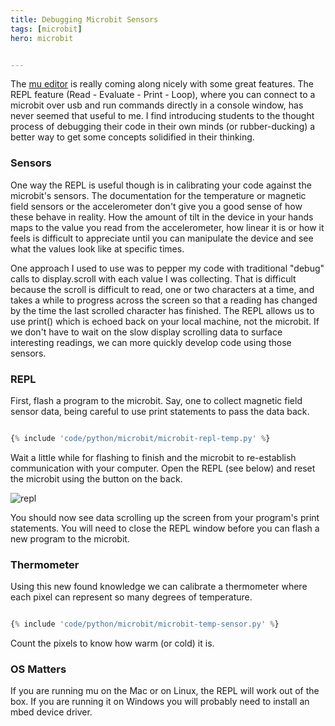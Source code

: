 ```yaml
---
title: Debugging Microbit Sensors
tags: [microbit]
hero: microbit


---
```


The <a href="https://codewith.mu/">mu editor</a> is really coming along nicely with some great
features. The REPL feature (Read - Evaluate - Print - Loop), where you can connect to a microbit over usb and run commands
directly in a console window, has never seemed that useful to me. I find introducing students to
the thought process of debugging their code in their own minds (or rubber-ducking) a better way
to get some concepts solidified in their thinking.

### Sensors

One way the REPL is useful though is in calibrating your code against the microbit's sensors. The
documentation for the temperature or magnetic field sensors or the accelerometer don't give you a good
sense of how these behave in reality. How the amount of tilt in the device in your hands maps to the
value you read from the accelerometer, how linear it is or how it feels is difficult to appreciate
until you can manipulate the device and see what the values look like at specific times.

One approach I used to use was to pepper my code with traditional "debug" calls to display.scroll with each value I was
collecting. That is difficult because the scroll is difficult to read, one or two characters at a time, and
takes a while to progress across the screen so that a reading has changed by the time the last scrolled
character has finished. The REPL allows us to use print() which is echoed back on your local machine, not the microbit.
If we don't have to wait on the slow display scrolling data to surface interesting readings, we can more quickly
develop code using those sensors.

### REPL

First, flash a program to the microbit. Say, one to collect magnetic field sensor data, being careful to
use print statements to pass the data back.

```python

{% include 'code/python/microbit/microbit-repl-temp.py' %}

```

Wait a little while for flashing to finish and the microbit to re-establish communication with your computer.
Open the REPL (see below) and reset the microbit using the button on the back.

![repl](/assets/img/posts/micro-debugging/repl.png)

You should now see data scrolling up the screen from your program's print statements. You will need to close the REPL window
before you can flash a new program to the microbit.

### Thermometer

Using this new found knowledge we can calibrate a thermometer where each pixel can represent so many degrees of
temperature.

```python

{% include 'code/python/microbit/microbit-temp-sensor.py' %}

```

Count the pixels to know how warm (or cold) it is.

### OS Matters

If you are running mu on the Mac or on Linux, the REPL will work out of the box. If you are running it on Windows you
will probably need to install an mbed device driver.
